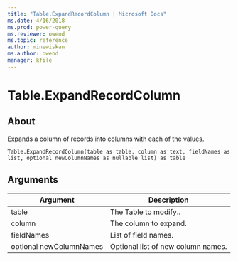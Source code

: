 ```yaml
---
title: "Table.ExpandRecordColumn | Microsoft Docs"
ms.date: 4/16/2018
ms.prod: power-query
ms.reviewer: owend
ms.topic: reference
author: minewiskan
ms.author: owend
manager: kfile
---
```

# Table.ExpandRecordColumn

  
## About  
Expands a column of records into columns with each of the values.  
  
```  
Table.ExpandRecordColumn(table as table, column as text, fieldNames as list, optional newColumnNames as nullable list) as table  
```  
  
## Arguments  
  
|Argument|Description|  
|------------|---------------|  
|table|The Table to modify..|  
|column|The column to expand.|  
|fieldNames|List of field names.|  
|optional newColumnNames|Optional list of new column names.|  
  

